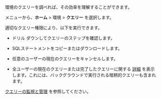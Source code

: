 環境のクエリーを調べれば、その効率を理解することができます。

メニューから、**ホーム** \> 環境 \> **クエリー** を選択します。

適切なクエリー権限により、以下を実行できます。

-   ドリル ダウンしてクエリーのステップを確認します。

-   SQLステートメントをコピーまたはダウンロードします。

-   任意のユーザーの現在のクエリーをキャンセルします。

-   全ユーザーの現在のクエリーまたは完了したクエリーに関する [詳細](zvd1688067459510.md) を表示します。これには、バックグラウンドで実行される暗黙的クエリーも含まれます。

[クエリーの監視と管理](https://docs.teradata.com/access/sources/dita/topic?dita:topicPath=jno1704723425644.dita) を参照してください。
